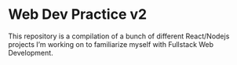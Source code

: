 # Web Dev Practice v2

This repository is a compilation of a bunch of different React/Nodejs projects I’m working on to familiarize myself with Fullstack Web Development. 


